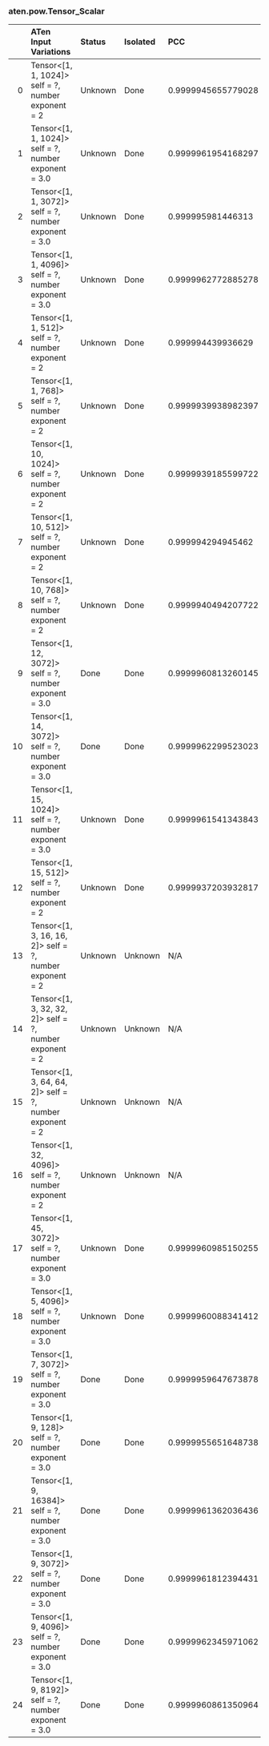 ### aten.pow.Tensor_Scalar
|    | ATen Input Variations                                      | Status   | Isolated   | PCC                | Host   |
|---:|:-----------------------------------------------------------|:---------|:-----------|:-------------------|:-------|
|  0 | Tensor<[1, 1, 1024]> self = ?,<br>number exponent = 2      | Unknown  | Done       | 0.9999945655779028 | 0      |
|  1 | Tensor<[1, 1, 1024]> self = ?,<br>number exponent = 3.0    | Unknown  | Done       | 0.9999961954168297 | 0      |
|  2 | Tensor<[1, 1, 3072]> self = ?,<br>number exponent = 3.0    | Unknown  | Done       | 0.999995981446313  | 0      |
|  3 | Tensor<[1, 1, 4096]> self = ?,<br>number exponent = 3.0    | Unknown  | Done       | 0.9999962772885278 | 0      |
|  4 | Tensor<[1, 1, 512]> self = ?,<br>number exponent = 2       | Unknown  | Done       | 0.999994439936629  | 0      |
|  5 | Tensor<[1, 1, 768]> self = ?,<br>number exponent = 2       | Unknown  | Done       | 0.9999939938982397 | 0      |
|  6 | Tensor<[1, 10, 1024]> self = ?,<br>number exponent = 2     | Unknown  | Done       | 0.9999939185599722 | 0      |
|  7 | Tensor<[1, 10, 512]> self = ?,<br>number exponent = 2      | Unknown  | Done       | 0.999994294945462  | 0      |
|  8 | Tensor<[1, 10, 768]> self = ?,<br>number exponent = 2      | Unknown  | Done       | 0.9999940494207722 | 0      |
|  9 | Tensor<[1, 12, 3072]> self = ?,<br>number exponent = 3.0   | Done     | Done       | 0.9999960813260145 | 0      |
| 10 | Tensor<[1, 14, 3072]> self = ?,<br>number exponent = 3.0   | Done     | Done       | 0.9999962299523023 | 0      |
| 11 | Tensor<[1, 15, 1024]> self = ?,<br>number exponent = 3.0   | Unknown  | Done       | 0.9999961541343843 | 0      |
| 12 | Tensor<[1, 15, 512]> self = ?,<br>number exponent = 2      | Unknown  | Done       | 0.9999937203932817 | 0      |
| 13 | Tensor<[1, 3, 16, 16, 2]> self = ?,<br>number exponent = 2 | Unknown  | Unknown    | N/A                | N/A    |
| 14 | Tensor<[1, 3, 32, 32, 2]> self = ?,<br>number exponent = 2 | Unknown  | Unknown    | N/A                | N/A    |
| 15 | Tensor<[1, 3, 64, 64, 2]> self = ?,<br>number exponent = 2 | Unknown  | Unknown    | N/A                | N/A    |
| 16 | Tensor<[1, 32, 4096]> self = ?,<br>number exponent = 2     | Unknown  | Unknown    | N/A                | N/A    |
| 17 | Tensor<[1, 45, 3072]> self = ?,<br>number exponent = 3.0   | Unknown  | Done       | 0.9999960985150255 | 0      |
| 18 | Tensor<[1, 5, 4096]> self = ?,<br>number exponent = 3.0    | Unknown  | Done       | 0.9999960088341412 | 0      |
| 19 | Tensor<[1, 7, 3072]> self = ?,<br>number exponent = 3.0    | Done     | Done       | 0.9999959647673878 | 0      |
| 20 | Tensor<[1, 9, 128]> self = ?,<br>number exponent = 3.0     | Done     | Done       | 0.9999955651648738 | 0      |
| 21 | Tensor<[1, 9, 16384]> self = ?,<br>number exponent = 3.0   | Done     | Done       | 0.9999961362036436 | 0      |
| 22 | Tensor<[1, 9, 3072]> self = ?,<br>number exponent = 3.0    | Done     | Done       | 0.9999961812394431 | 0      |
| 23 | Tensor<[1, 9, 4096]> self = ?,<br>number exponent = 3.0    | Done     | Done       | 0.9999962345971062 | 0      |
| 24 | Tensor<[1, 9, 8192]> self = ?,<br>number exponent = 3.0    | Done     | Done       | 0.9999960861350964 | 0      |

